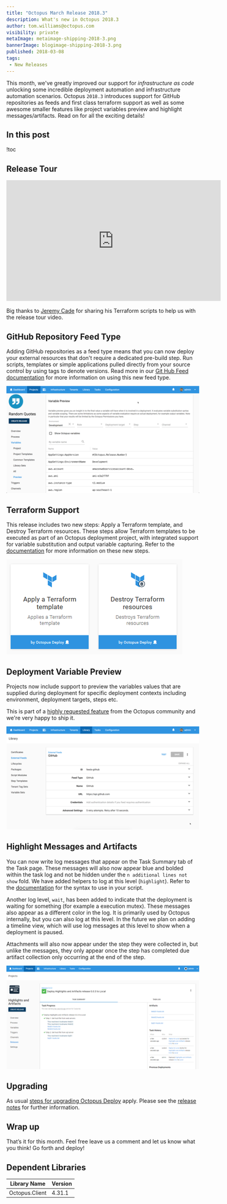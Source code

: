 ```yaml
---
title: "Octopus March Release 2018.3"
description: What's new in Octopus 2018.3
author: tom.williams@octopus.com
visibility: private
metaImage: metaimage-shipping-2018-3.png
bannerImage: blogimage-shipping-2018-3.png
published: 2018-03-08
tags:
 - New Releases
---
```


This month, we've greatly improved our support for _infrastructure as code_ unlocking some incredible deployment automation and infrastructure automation scenarios. Octopus `2018.3` introduces support for GitHub repositories as feeds and first class terraform support as well as some awesome smaller features like project variables preview and highlight messages/artifacts.  Read on for all the exciting details!

## In this post

!toc

## Release Tour

<iframe width="560" height="315" src="https://www.youtube.com/embed/D2ZclLWko18" frameborder="0" allowfullscreen></iframe>

Big thanks to [Jeremy Cade](https://github.com/JeremyCade) for sharing his Terraform scripts to help us with the release tour video.

## GitHub Repository Feed Type

Adding GitHub repositories as a feed type means that you can now deploy your external resources that don't require a dedicated pre-build step. Run scripts, templates or simple applications pulled directly from your source control by using tags to denote versions. Read more in our [Git Hub Feed documentation](https://octopus.com/docs/packaging-applications/package-repositories/github-feeds) for more information on using this new feed type.

![GitHub repository feed type](github-repo-feed.png "width=500")

## Terraform Support

This release includes two new steps: Apply a Terraform template, and Destroy Terraform resources. These steps allow Terraform templates to be executed as part of an Octopus deployment project, with integrated support for variable substitution and output variable capturing. Refer to the [documentation](https://octopus.com/docs/deploying-applications/terraform-deployments) for more information on these new steps.

![Terraform Steps](terraform-steps.png "width=500")

## Deployment Variable Preview

Projects now include support to preview the variables values that are supplied during deployment for specific deployment contexts including environment, deployment targets, steps etc. 

This is part of a [highly requested feature](https://octopusdeploy.uservoice.com/forums/170787/suggestions/6169634) from the Octopus community and we're very happy to ship it.

![Project variables preview](project-variable-preview.png "width=500")

## Highlight Messages and Artifacts

You can now write log messages that appear on the Task Summary tab of the Task page. These messages will also now appear blue and bolded within the task log and not be hidden under the `n additional lines not show` fold. We have added helpers to log at this level (`highlight`). Refer to the [documentation](https://octopus.com/docs/deploying-applications/custom-scripts#Customscripts-Logging) for the syntax to use in your script.

Another log level, `wait`, has been added to indicate that the deployment is waiting for something (for example a execution mutex). These messages also appear as a different color in the log. It is primarily used by Octopus internally, but you can also log at this level. In the future we plan on adding a timeline view, which will use log messages at this level to show when a deployment is paused.

Attachments will also now appear under the step they were collected in, but unlike the messages, they only appear once the step has completed due artifact collection only occurring at the end of the step.

![Highlights and Artifacts](highlights-and-artifacts.png "width=500")

## Upgrading

As usual [steps for upgrading Octopus Deploy](https://octopus.com/docs/administration/upgrading) apply. Please see the [release notes](https://octopus.com/downloads/compare?to=2018.3.0) for further information.

## Wrap up

That’s it for this month. Feel free leave us a comment and let us know what you think! Go forth and deploy!

## Dependent Libraries
Library Name | Version
--- | ---
Octopus.Client | 4.31.1

